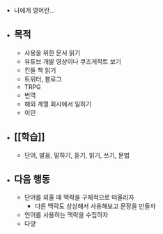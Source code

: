 - 나에게 영어란...
- ## 목적
	- 사용을 위한 문서 읽기
	- 유튜브 개발 영상이나 쿠즈게작트 보기
	- 킨들 책 읽기
	- 트위터, 블로그
	- TRPG
	- 번역
	- 해외 계열 회사에서 일하기
	- 이민
- ## [[학습]]
	- 단어, 발음, 말하기, 듣기, 읽기, 쓰기, 문법
- ## 다음 행동
	- 단어를 외울 때 맥락을 구체적으로 떠올리자
		- 다른 맥락도 상상해서 사용해보고 문장을 만들자
	- 언어를 사용하는 맥락을 수집하자
	- 다양